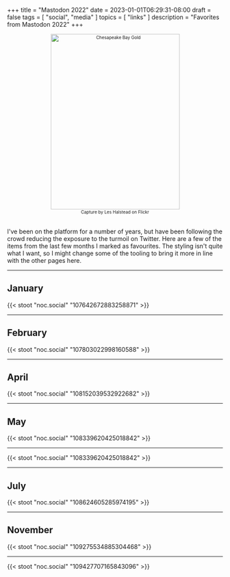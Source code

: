+++
title = "Mastodon 2022"
date = 2023-01-01T06:29:31-08:00
draft = false
tags = [
  "social",
  "media"
]
topics = [
  "links"
]
description = "Favorites from Mastodon 2022"
+++
<div align="center" style="font-size:x-small"><img src="https://milkfish08.s3.amazonaws.com/photo/blog/abovethefold/50954363032_bbb5c10870_k.jpg" width="301" height="410" alt="Chesapeake Bay Gold"
title="Chesapeake Bay Gold" /><br />
Capture by Les Halstead on Flickr</div><br clear="all" />
<!-- https://www.flickr.com/photos/lhalstead/50954363032 -->

I've been on the platform for a number of years, but have been following the crowd reducing the exposure to the turmoil on Twitter. Here are a few of the items from the last few months I marked as favourites. The styling isn't quite what I want, so I might change some of the tooling to bring it more in line with the other pages here.

---
## January
{{< stoot "noc.social" "107642672883258871" >}}

---
## February
{{< stoot "noc.social" "107803022998160588" >}}

---
## April
{{< stoot "noc.social" "108152039532922682" >}}

---
## May
{{< stoot "noc.social" "108339620425018842" >}}<hr>
{{< stoot "noc.social" "108339620425018842" >}}

---
## July
{{< stoot "noc.social" "108624605285974195" >}}

---
## November
{{< stoot "noc.social" "109275534885304468" >}}<hr>
{{< stoot "noc.social" "109427707165843096" >}}


